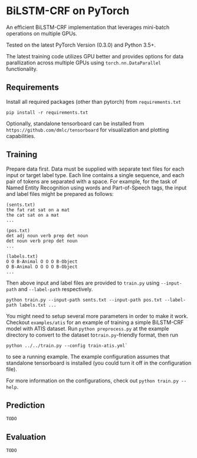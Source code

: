 # BiLSTM-CRF on PyTorch #

An efficient BiLSTM-CRF implementation that leverages mini-batch operations on multiple GPUs.

Tested on the latest PyTorch Version (0.3.0) and Python 3.5+.

The latest training code utilizes GPU better and provides options for data parallization across multiple GPUs using `torch.nn.DataParallel` functionality.

## Requirements ##

Install all required packages (other than pytorch) from `requirements.txt`

    pip install -r requirements.txt

Optionally, standalone tensorboard can be installed from `https://github.com/dmlc/tensorboard` for visualization and plotting capabilities.

## Training ##

Prepare data first. Data must be supplied with separate text files for each input or target label type. Each line contains a single sequence, and each pair of tokens are separated with a space. For example, for the task of Named Entity Recognition using words and Part-of-Speech tags, the input and label files might be prepared as follows:

    (sents.txt)
    the fat rat sat on a mat
    the cat sat on a mat
    ...
    
    (pos.txt)
    det adj noun verb prep det noun
    det noun verb prep det noun
    ...
    
    (labels.txt)
    O O B-Animal O O O B-Object
    O B-Animal O O O O B-Object
    ...
    
Then above input and label files are provided to `train.py` using `--input-path` and `--label-path` respectively.

    python train.py --input-path sents.txt --input-path pos.txt --label-path labels.txt ...

You might need to setup several more parameters in order to make it work. Checkout `examples/atis` for an example of training a simple BiLSTM-CRF model with ATIS dataset. Run `python preprocess.py` at the example directory to convert to the dataset to`train.py`-friendly format, then run 

    python ../../train.py --config train-atis.yml`
 
 to see a running example. The example configuration assumes that standalone tensorboard is installed (you could turn it off in the configuration file).
 
 For more information on the configurations, check out `python train.py --help`.

## Prediction ##

`TODO`

## Evaluation ##

`TODO`
